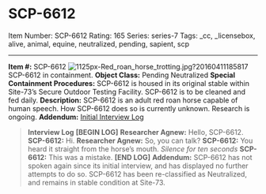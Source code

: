 # SCP-6612
Item Number: SCP-6612
Rating: 165
Series: series-7
Tags: _cc, _licensebox, alive, animal, equine, neutralized, pending, sapient, scp

---

**Item #:** SCP-6612
![1125px-Red_roan_horse_trotting.jpg?20160411185817](https://upload.wikimedia.org/wikipedia/commons/thumb/1/17/Red_roan_horse_trotting.jpg/1125px-Red_roan_horse_trotting.jpg?20160411185817)
SCP-6612 in containment.
**Object Class:** Pending Neutralized
**Special Containment Procedures:** SCP-6612 is housed in its original stable within Site-73’s Secure Outdoor Testing Facility. SCP-6612 is to be cleaned and fed daily.
**Description:** SCP-6612 is an adult red roan horse capable of human speech. How SCP-6612 does so is currently unknown.
Research is ongoing.
**Addendum:**
[Initial Interview Log](javascript:;)
> **Interview Log**
> **[BEGIN LOG]**
> **Researcher Agnew:** Hello, SCP-6612.
> **SCP-6612:** Hi.
> **Researcher Agnew:** So, you can talk?
> **SCP-6612:** You heard it straight from the horse’s mouth.
> _Silence for ten seconds_
> **SCP-6612:** This was a mistake.
> **[END LOG]**
**Addendum:** SCP-6612 has not spoken again since its initial interview, and has displayed no further attempts to do so.
SCP-6612 has been re-classified as Neutralized, and remains in stable condition at Site-73.